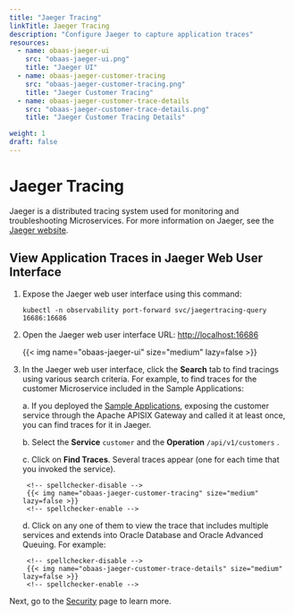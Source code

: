 ```yaml
---
title: "Jaeger Tracing"
linkTitle: Jaeger Tracing
description: "Configure Jaeger to capture application traces"
resources:
  - name: obaas-jaeger-ui
    src: "obaas-jaeger-ui.png"
    title: "Jaeger UI"
  - name: obaas-jaeger-customer-tracing
    src: "obaas-jaeger-customer-tracing.png"
    title: "Jaeger Customer Tracing"
  - name: obaas-jaeger-customer-trace-details
    src: "obaas-jaeger-customer-trace-details.png"
    title: "Jaeger Customer Tracing Details"

weight: 1
draft: false
---
```


# Jaeger Tracing

Jaeger is a distributed tracing system used for monitoring and troubleshooting Microservices.
For more information on Jaeger, see the [Jaeger website](https://www.jaegertracing.io/).

## View Application Traces in Jaeger Web User Interface

1. Expose the Jaeger web user interface using this command:

    ```shell
    kubectl -n observability port-forward svc/jaegertracing-query 16686:16686
    ```

2. Open the Jaeger web user interface URL: <http://localhost:16686>

    <!-- spellchecker-disable -->
    {{< img name="obaas-jaeger-ui" size="medium" lazy=false >}}
    <!-- spellchecker-enable -->

3. In the Jaeger web user interface, click the **Search** tab to find tracings using various search criteria. For example, to find
   traces for the customer Microservice included in the Sample Applications:

    a. If you deployed the [Sample Applications](../../sample-apps), exposing the customer service through the Apache APISIX Gateway and
	   called it at least once, you can find traces for it in Jaeger.
	   
    b. Select the **Service** `customer` and the **Operation** `/api/v1/customers` .
	
    c. Click on **Find Traces**. Several traces appear (one for each time that you invoked the service).

        <!-- spellchecker-disable -->
        {{< img name="obaas-jaeger-customer-tracing" size="medium" lazy=false >}}
        <!-- spellchecker-enable -->

    d. Click on any one of them to view the trace that includes multiple services and extends into Oracle Database and Oracle
	   Advanced Queuing. For example:

        <!-- spellchecker-disable -->
        {{< img name="obaas-jaeger-customer-trace-details" size="medium" lazy=false >}}
        <!-- spellchecker-enable -->

Next, go to the [Security](../security/) page to learn more.
